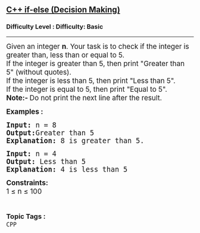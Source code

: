 <h2><a href="https://www.geeksforgeeks.org/problems/c-if-else-decision-making4138/1?page=1&category=CPP&sortBy=submissions">C++ if-else (Decision Making)</a></h2><h3>Difficulty Level : Difficulty: Basic</h3><hr><div class="problems_problem_content__Xm_eO"><p><span style="font-size: 14pt;">Given an integer <strong>n</strong>. Your task is to check if the integer is greater than, less than or equal to 5.</span><br><span style="font-size: 14pt;">If the integer is greater than 5, then print "Greater than 5" (without quotes).</span><br><span style="font-size: 14pt;">If the integer is less than 5, then print "Less than 5".</span><br><span style="font-size: 14pt;">If the integer is equal to 5, then print "Equal&nbsp;to 5".</span><br><span style="font-size: 14pt;"><strong>Note:- </strong>Do not print the next line after the result.</span></p>
<p><span style="font-size: 14pt;"><strong>Examples :</strong></span></p>
<pre><span style="font-size: 14pt;"><strong>Input: </strong>n = 8
<strong>Output:</strong>Greater than 5<br><strong>Explanation: </strong>8 is greater than 5.</span></pre>
<pre><span style="font-size: 14pt;"><strong>Input: </strong>n = 4
<strong>Output: </strong>Less than 5<br><strong>Explanation:</strong> 4 is less than 5</span></pre>
<p><span style="font-size: 14pt;"><strong>Constraints:</strong></span><br><span style="font-size: 14pt;">1 ≤ n ≤ 100</span></p></div><br><p><span style=font-size:18px><strong>Topic Tags : </strong><br><code>CPP</code>&nbsp;